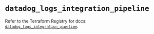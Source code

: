 # `datadog_logs_integration_pipeline`

Refer to the Terraform Registry for docs: [`datadog_logs_integration_pipeline`](https://registry.terraform.io/providers/datadog/datadog/3.78.0/docs/resources/logs_integration_pipeline).
